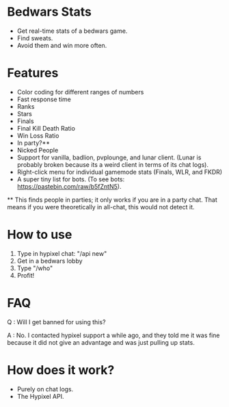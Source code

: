 # Bedwars Stats
- Get real-time stats of a bedwars game.
- Find sweats.
- Avoid them and win more often.

# Features
- Color coding for different ranges of numbers
- Fast response time 
- Ranks
- Stars
- Finals
- Final Kill Death Ratio
- Win Loss Ratio
- In party?**
- Nicked People
- Support for vanilla, badlion, pvplounge, and lunar client. (Lunar is probably broken because its a weird client in terms of its chat logs).
- Right-click menu for individual gamemode stats (Finals, WLR, and FKDR)
- A super tiny list for bots. (To see bots: https://pastebin.com/raw/b5fZntN5). 

** This finds people in parties; it only works if you are in a party chat. That means if you were theoretically in all-chat, this would not detect it.

# How to use
  1. Type in hypixel chat: "/api new"
  2. Get in a bedwars lobby
  3. Type "/who"
  4. Profit!
  
  
# FAQ
Q : Will I get banned for using this?

A : No. I contacted hypixel support a while ago, and they told me it was fine because it did not give an advantage and was just pulling up stats.

# How does it work?
- Purely on chat logs. 
- The Hypixel API.
  
